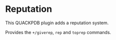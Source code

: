 # Reputation

This QUACKPDB plugin adds a reputation system.

Provides the `+/giverep`, `rep` and `toprep` commands.
